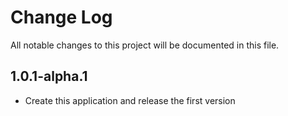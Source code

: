 # **Change Log**
All notable changes to this project will be documented in this file.

## 1.0.1-alpha.1 
- Create this application and release the first version
